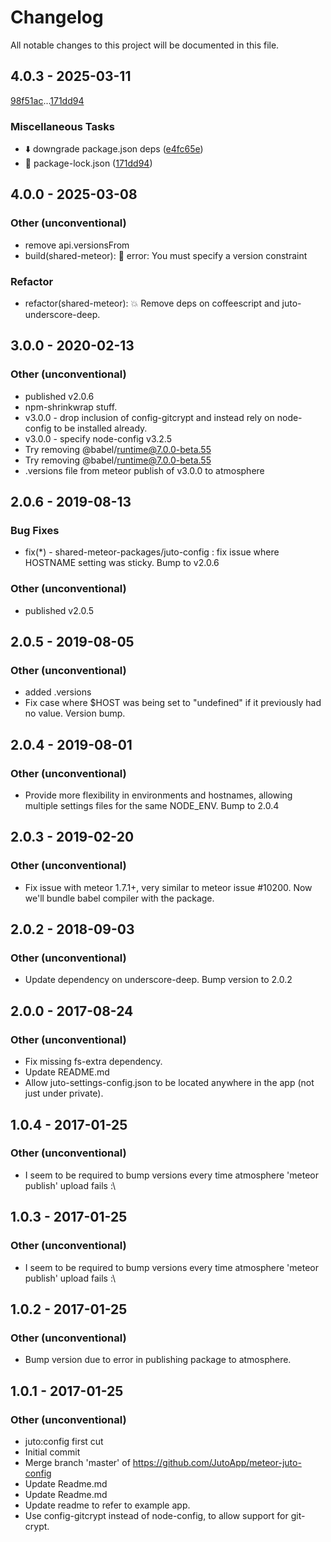# Changelog

All notable changes to this project will be documented in this file.

## 4.0.3 - 2025-03-11

[98f51ac](98f51ac83c1f398a00620221767a78213f7ac5e1)...[171dd94](171dd94904f0af666368816f65da2a850d01d510)

### Miscellaneous Tasks

- :arrow_down: downgrade package.json deps ([e4fc65e](e4fc65eaba3f523c659ee1312846c61eeb584888))
- :pushpin: package-lock.json ([171dd94](171dd94904f0af666368816f65da2a850d01d510))

## 4.0.0 - 2025-03-08

### Other (unconventional)

- remove api.versionsFrom
- build(shared-meteor): :pushpin: error: You must specify a version constraint

### Refactor

- refactor(shared-meteor): :boom: Remove deps on coffeescript and juto-underscore-deep.

## 3.0.0 - 2020-02-13

### Other (unconventional)

- published v2.0.6
- npm-shrinkwrap stuff.
- v3.0.0 - drop inclusion of config-gitcrypt and instead rely on node-config to be installed already.
- v3.0.0 - specify node-config v3.2.5
- Try removing @babel/runtime@7.0.0-beta.55
- Try removing @babel/runtime@7.0.0-beta.55
- .versions file from meteor publish of v3.0.0 to atmosphere

## 2.0.6 - 2019-08-13

### Bug Fixes

- fix(*) - shared-meteor-packages/juto-config : fix issue where HOSTNAME setting was sticky. Bump to v2.0.6

### Other (unconventional)

- published v2.0.5

## 2.0.5 - 2019-08-05

### Other (unconventional)

- added .versions
- Fix case where $HOST was being set to "undefined" if it previously had no value. Version bump.

## 2.0.4 - 2019-08-01

### Other (unconventional)

- Provide more flexibility in environments and hostnames, allowing multiple settings files for the same NODE_ENV. Bump to 2.0.4

## 2.0.3 - 2019-02-20

### Other (unconventional)

- Fix issue with meteor 1.7.1+, very similar to meteor issue #10200. Now we'll bundle babel compiler with the package.

## 2.0.2 - 2018-09-03

### Other (unconventional)

- Update dependency on underscore-deep. Bump version to 2.0.2

## 2.0.0 - 2017-08-24

### Other (unconventional)

- Fix missing fs-extra dependency.
- Update README.md
- Allow juto-settings-config.json to be located anywhere in the app (not just under private).

## 1.0.4 - 2017-01-25

### Other (unconventional)

- I seem to be required to bump versions every time atmosphere 'meteor publish' upload fails :\

## 1.0.3 - 2017-01-25

### Other (unconventional)

- I seem to be required to bump versions every time atmosphere 'meteor publish' upload fails :\

## 1.0.2 - 2017-01-25

### Other (unconventional)

- Bump version due to error in publishing package to atmosphere.

## 1.0.1 - 2017-01-25

### Other (unconventional)

- juto:config first cut
- Initial commit
- Merge branch 'master' of https://github.com/JutoApp/meteor-juto-config
- Update Readme.md
- Update Readme.md
- Update readme to refer to example app.
- Use config-gitcrypt instead of node-config, to allow support for git-crypt.

<!-- generated by git-cliff -->
